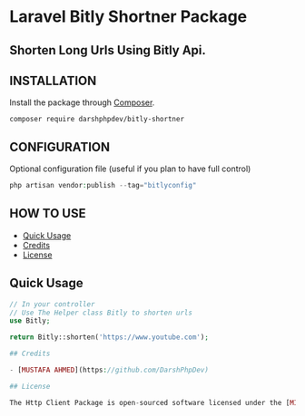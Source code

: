 # Laravel Bitly Shortner Package


## Shorten Long Urls Using Bitly Api.


## INSTALLATION

Install the package through [Composer](http://getcomposer.org/).

`composer require darshphpdev/bitly-shortner`

## CONFIGURATION

Optional configuration file (useful if you plan to have full control)

```php
php artisan vendor:publish --tag="bitlyconfig"
```

## HOW TO USE

-   [Quick Usage](#quick)
-   [Credits](#credits)
-   [License](#license)

## Quick Usage

```php
// In your controller
// Use The Helper class Bitly to shorten urls
use Bitly;

return Bitly::shorten('https://www.youtube.com');

## Credits

- [MUSTAFA AHMED](https://github.com/DarshPhpDev)

## License

The Http Client Package is open-sourced software licensed under the [MIT license](http://opensource.org/licenses/MIT)
